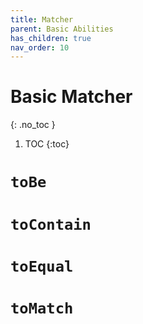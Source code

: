 ```yaml
---
title: Matcher
parent: Basic Abilities
has_children: true
nav_order: 10
---
```


# Basic Matcher
{: .no_toc }

1. TOC
{:toc}

# ```toBe```

# ```toContain```

# ```toEqual```

# ```toMatch```